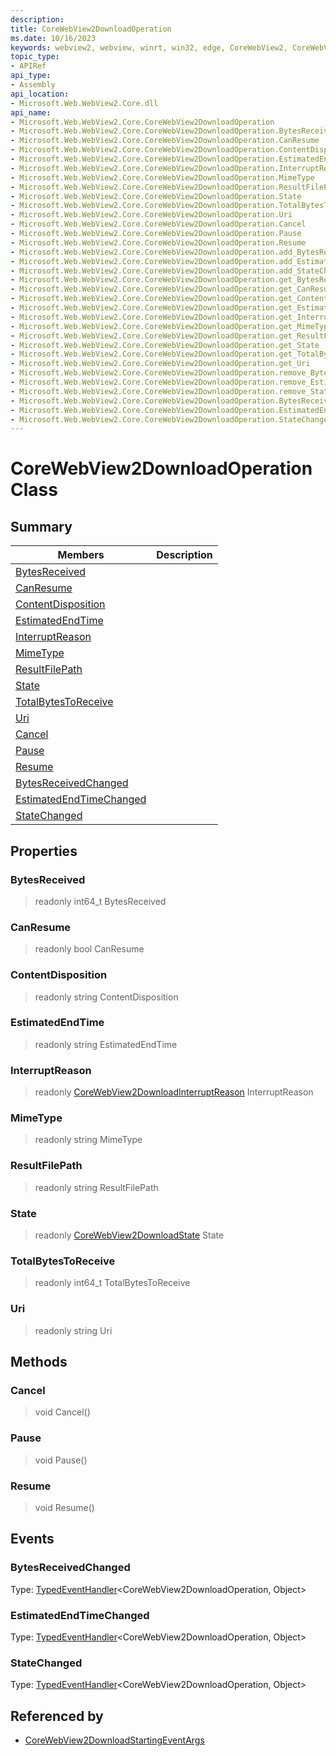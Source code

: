 ```yaml
---
description: 
title: CoreWebView2DownloadOperation
ms.date: 10/16/2023
keywords: webview2, webview, winrt, win32, edge, CoreWebView2, CoreWebView2Controller, browser control, edge html, CoreWebView2DownloadOperation
topic_type:
- APIRef
api_type:
- Assembly
api_location:
- Microsoft.Web.WebView2.Core.dll
api_name:
- Microsoft.Web.WebView2.Core.CoreWebView2DownloadOperation
- Microsoft.Web.WebView2.Core.CoreWebView2DownloadOperation.BytesReceived
- Microsoft.Web.WebView2.Core.CoreWebView2DownloadOperation.CanResume
- Microsoft.Web.WebView2.Core.CoreWebView2DownloadOperation.ContentDisposition
- Microsoft.Web.WebView2.Core.CoreWebView2DownloadOperation.EstimatedEndTime
- Microsoft.Web.WebView2.Core.CoreWebView2DownloadOperation.InterruptReason
- Microsoft.Web.WebView2.Core.CoreWebView2DownloadOperation.MimeType
- Microsoft.Web.WebView2.Core.CoreWebView2DownloadOperation.ResultFilePath
- Microsoft.Web.WebView2.Core.CoreWebView2DownloadOperation.State
- Microsoft.Web.WebView2.Core.CoreWebView2DownloadOperation.TotalBytesToReceive
- Microsoft.Web.WebView2.Core.CoreWebView2DownloadOperation.Uri
- Microsoft.Web.WebView2.Core.CoreWebView2DownloadOperation.Cancel
- Microsoft.Web.WebView2.Core.CoreWebView2DownloadOperation.Pause
- Microsoft.Web.WebView2.Core.CoreWebView2DownloadOperation.Resume
- Microsoft.Web.WebView2.Core.CoreWebView2DownloadOperation.add_BytesReceivedChanged
- Microsoft.Web.WebView2.Core.CoreWebView2DownloadOperation.add_EstimatedEndTimeChanged
- Microsoft.Web.WebView2.Core.CoreWebView2DownloadOperation.add_StateChanged
- Microsoft.Web.WebView2.Core.CoreWebView2DownloadOperation.get_BytesReceived
- Microsoft.Web.WebView2.Core.CoreWebView2DownloadOperation.get_CanResume
- Microsoft.Web.WebView2.Core.CoreWebView2DownloadOperation.get_ContentDisposition
- Microsoft.Web.WebView2.Core.CoreWebView2DownloadOperation.get_EstimatedEndTime
- Microsoft.Web.WebView2.Core.CoreWebView2DownloadOperation.get_InterruptReason
- Microsoft.Web.WebView2.Core.CoreWebView2DownloadOperation.get_MimeType
- Microsoft.Web.WebView2.Core.CoreWebView2DownloadOperation.get_ResultFilePath
- Microsoft.Web.WebView2.Core.CoreWebView2DownloadOperation.get_State
- Microsoft.Web.WebView2.Core.CoreWebView2DownloadOperation.get_TotalBytesToReceive
- Microsoft.Web.WebView2.Core.CoreWebView2DownloadOperation.get_Uri
- Microsoft.Web.WebView2.Core.CoreWebView2DownloadOperation.remove_BytesReceivedChanged
- Microsoft.Web.WebView2.Core.CoreWebView2DownloadOperation.remove_EstimatedEndTimeChanged
- Microsoft.Web.WebView2.Core.CoreWebView2DownloadOperation.remove_StateChanged
- Microsoft.Web.WebView2.Core.CoreWebView2DownloadOperation.BytesReceivedChanged
- Microsoft.Web.WebView2.Core.CoreWebView2DownloadOperation.EstimatedEndTimeChanged
- Microsoft.Web.WebView2.Core.CoreWebView2DownloadOperation.StateChanged
---
```


# CoreWebView2DownloadOperation Class



## Summary

Members|Description
--|--
[BytesReceived](#bytesreceived) | 
[CanResume](#canresume) | 
[ContentDisposition](#contentdisposition) | 
[EstimatedEndTime](#estimatedendtime) | 
[InterruptReason](#interruptreason) | 
[MimeType](#mimetype) | 
[ResultFilePath](#resultfilepath) | 
[State](#state) | 
[TotalBytesToReceive](#totalbytestoreceive) | 
[Uri](#uri) | 
[Cancel](#cancel) | 
[Pause](#pause) | 
[Resume](#resume) | 
[BytesReceivedChanged](#bytesreceivedchanged) | 
[EstimatedEndTimeChanged](#estimatedendtimechanged) | 
[StateChanged](#statechanged) | 

## Properties

### BytesReceived

> readonly  int64_t BytesReceived

### CanResume

> readonly  bool CanResume

### ContentDisposition

> readonly  string ContentDisposition

### EstimatedEndTime

> readonly  string EstimatedEndTime

### InterruptReason

> readonly  [CoreWebView2DownloadInterruptReason](corewebview2downloadinterruptreason.md) InterruptReason

### MimeType

> readonly  string MimeType

### ResultFilePath

> readonly  string ResultFilePath

### State

> readonly  [CoreWebView2DownloadState](corewebview2downloadstate.md) State

### TotalBytesToReceive

> readonly  int64_t TotalBytesToReceive

### Uri

> readonly  string Uri



## Methods

### Cancel

> void Cancel()



### Pause

> void Pause()



### Resume

> void Resume()




## Events

### BytesReceivedChanged

Type: [TypedEventHandler](/uwp/api/Windows.Foundation.TypedEventHandler-2)&lt;CoreWebView2DownloadOperation, Object&gt;

### EstimatedEndTimeChanged

Type: [TypedEventHandler](/uwp/api/Windows.Foundation.TypedEventHandler-2)&lt;CoreWebView2DownloadOperation, Object&gt;

### StateChanged

Type: [TypedEventHandler](/uwp/api/Windows.Foundation.TypedEventHandler-2)&lt;CoreWebView2DownloadOperation, Object&gt;



## Referenced by

- [CoreWebView2DownloadStartingEventArgs](corewebview2downloadstartingeventargs.md)
